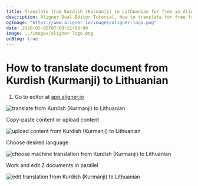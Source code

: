 ```yaml
---
title: Translate from Kurdish (Kurmanji) to Lithuanian for free in Aligner Editor
description: Aligner Dual Editor Tutorial. How to translate for free from Kurdish (Kurmanji) to Lithuanian. Aligner is multilingual document management platform. 
ogImage: "https://www.aligner.io/images/aligner-logo.png"
date: 2020-05-06T07:09:21+03:00
image: ../images/aligner-logo.png
onBlog: true
---
```


# How to translate document from Kurdish (Kurmanji) to Lithuanian

1. Go to editor at [app.aligner.io](https://app.aligner.io "Aligner App web page")

![translate from Kurdish (Kurmanji) to Lithuanian](../aligner-blank-editor.png "translate from Kurdish (Kurmanji) to Lithuanian")

Copy-paste content or upload content

![upload content from Kurdish (Kurmanji) to Lithuanian](../aligner-uploaded-document.png "upload content from Kurdish (Kurmanji) to Lithuanian")

Choose desired language

![choose machine translation from Kurdish (Kurmanji) to Lithuanian](../aligner-language-dropdown.png "choose machine translation from Kurdish (Kurmanji) to Lithuanian")

Work and edit 2 documents in parallel

![edit translation from Kurdish (Kurmanji) to Lithuanian](../aligner-double-sitded-editor.png "edit translation from Kurdish (Kurmanji) to Lithuanian")

